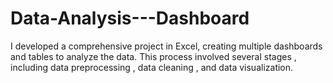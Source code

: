 # Data-Analysis---Dashboard
 I developed a comprehensive project in Excel, creating multiple dashboards and tables to analyze the data. This process involved several stages , including data preprocessing , data cleaning , and data visualization.
